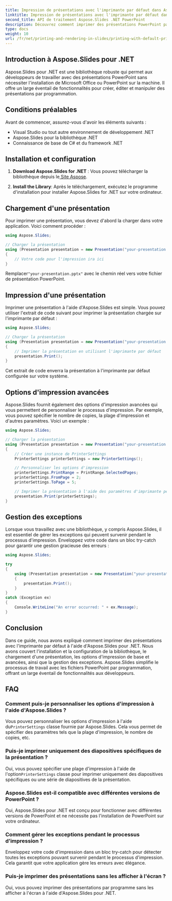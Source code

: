 ```yaml
---
title: Impression de présentations avec l'imprimante par défaut dans Aspose.Slides
linktitle: Impression de présentations avec l'imprimante par défaut dans Aspose.Slides
second_title: API de traitement Aspose.Slides .NET PowerPoint
description: Découvrez comment imprimer des présentations PowerPoint par programme à l'aide d'Aspose.Slides pour .NET. Suivez ce guide étape par étape avec le code source complet pour imprimer sans effort des présentations sur l'imprimante par défaut.
type: docs
weight: 10
url: /fr/net/printing-and-rendering-in-slides/printing-with-default-printer/
---
```


## Introduction à Aspose.Slides pour .NET

Aspose.Slides pour .NET est une bibliothèque robuste qui permet aux développeurs de travailler avec des présentations PowerPoint sans nécessiter l'installation de Microsoft Office ou PowerPoint sur la machine. Il offre un large éventail de fonctionnalités pour créer, éditer et manipuler des présentations par programmation.

## Conditions préalables

Avant de commencer, assurez-vous d'avoir les éléments suivants :

- Visual Studio ou tout autre environnement de développement .NET
- Aspose.Slides pour la bibliothèque .NET
- Connaissance de base de C# et du framework .NET

## Installation et configuration

1. **Download Aspose.Slides for .NET** : Vous pouvez télécharger la bibliothèque depuis le[ Site Aspose](https://releases.aspose.com/slides/net/).

2. **Install the Library**: Après le téléchargement, exécutez le programme d'installation pour installer Aspose.Slides for .NET sur votre ordinateur.

## Chargement d'une présentation

Pour imprimer une présentation, vous devez d'abord la charger dans votre application. Voici comment procéder :

```csharp
using Aspose.Slides;

// Charger la présentation
using (Presentation presentation = new Presentation("your-presentation.pptx"))
{
    // Votre code pour l'impression ira ici
}
```

 Remplacer`"your-presentation.pptx"` avec le chemin réel vers votre fichier de présentation PowerPoint.

## Impression d'une présentation

Imprimer une présentation à l'aide d'Aspose.Slides est simple. Vous pouvez utiliser l'extrait de code suivant pour imprimer la présentation chargée sur l'imprimante par défaut :

```csharp
using Aspose.Slides;

// Charger la présentation
using (Presentation presentation = new Presentation("your-presentation.pptx"))
{
    // Imprimer la présentation en utilisant l'imprimante par défaut
    presentation.Print();
}
```

Cet extrait de code enverra la présentation à l'imprimante par défaut configurée sur votre système.

## Options d'impression avancées

Aspose.Slides fournit également des options d'impression avancées qui vous permettent de personnaliser le processus d'impression. Par exemple, vous pouvez spécifier le nombre de copies, la plage d'impression et d'autres paramètres. Voici un exemple :

```csharp
using Aspose.Slides;

// Charger la présentation
using (Presentation presentation = new Presentation("your-presentation.pptx"))
{
    // Créer une instance de PrinterSettings
    PrinterSettings printerSettings = new PrinterSettings();

    // Personnaliser les options d'impression
    printerSettings.PrintRange = PrintRange.SelectedPages;
    printerSettings.FromPage = 2;
    printerSettings.ToPage = 5;

    // Imprimer la présentation à l'aide des paramètres d'imprimante personnalisés
    presentation.Print(printerSettings);
}
```

## Gestion des exceptions

Lorsque vous travaillez avec une bibliothèque, y compris Aspose.Slides, il est essentiel de gérer les exceptions qui peuvent survenir pendant le processus d'impression. Enveloppez votre code dans un bloc try-catch pour garantir une gestion gracieuse des erreurs :

```csharp
using Aspose.Slides;

try
{
    using (Presentation presentation = new Presentation("your-presentation.pptx"))
    {
        presentation.Print();
    }
}
catch (Exception ex)
{
    Console.WriteLine("An error occurred: " + ex.Message);
}
```

## Conclusion

Dans ce guide, nous avons expliqué comment imprimer des présentations avec l'imprimante par défaut à l'aide d'Aspose.Slides pour .NET. Nous avons couvert l'installation et la configuration de la bibliothèque, le chargement d'une présentation, les options d'impression de base et avancées, ainsi que la gestion des exceptions. Aspose.Slides simplifie le processus de travail avec les fichiers PowerPoint par programmation, offrant un large éventail de fonctionnalités aux développeurs.

## FAQ

### Comment puis-je personnaliser les options d'impression à l'aide d'Aspose.Slides ?

 Vous pouvez personnaliser les options d'impression à l'aide du`PrinterSettings` classe fournie par Aspose.Slides. Cela vous permet de spécifier des paramètres tels que la plage d'impression, le nombre de copies, etc.

### Puis-je imprimer uniquement des diapositives spécifiques de la présentation ?

 Oui, vous pouvez spécifier une plage d'impression à l'aide de l'option`PrinterSettings` classe pour imprimer uniquement des diapositives spécifiques ou une série de diapositives de la présentation.

### Aspose.Slides est-il compatible avec différentes versions de PowerPoint ?

Oui, Aspose.Slides pour .NET est conçu pour fonctionner avec différentes versions de PowerPoint et ne nécessite pas l'installation de PowerPoint sur votre ordinateur.

### Comment gérer les exceptions pendant le processus d’impression ?

Enveloppez votre code d'impression dans un bloc try-catch pour détecter toutes les exceptions pouvant survenir pendant le processus d'impression. Cela garantit que votre application gère les erreurs avec élégance.

### Puis-je imprimer des présentations sans les afficher à l'écran ?

Oui, vous pouvez imprimer des présentations par programme sans les afficher à l'écran à l'aide d'Aspose.Slides pour .NET.